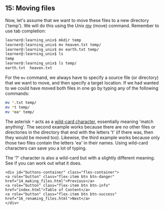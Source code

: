 ## 15: Moving files

Now, let's assume that we want to move these files to a new directory ('temp'). We will do this using the Unix [mv][] (move) command. Remember to use tab completion:

```bash
learner@:learning_unix$ mkdir temp
learner@:learning_unix$ mv heaven.txt temp/
learner@:learning_unix$ mv earth.txt temp/
learner@:learning_unix$ ls
temp
learner@:learning_unix$ ls temp/
earth.txt  heaven.txt
```

For the `mv` command, we always have to specify a source file (or directory) that we want to move, and then specify a target location. If we had wanted to we could have moved both files in one go by typing any of the following commands:

```bash
mv *.txt temp/
mv *t temp/
mv *ea* temp/
```

The asterisk `*` acts as a [wild-card character][], essentially meaning 'match anything'. The second example works because there are no other files or directories in the directory that end with the letters 't' (if there was, then they would be moved too). Likewise, the third example works because only those two files contain the letters 'ea' in their names. Using wild-card characters can save you a lot of typing.

The '?' character is also a wild-card but with a slightly different meaning. See if you can work out what it does.

[mv]: https://en.wikipedia.org/wiki/Mv
[wild-card character]: https://en.wikipedia.org/wiki/Wildcard_character

```{=html}	
<div id="buttons-container" class="flex-container">
<a role="button" class="flex-item btn btn-danger" href="14_making_files.html">Previous</a> 
<a role="button" class="flex-item btn btn-info" href="index.html">Table of Content</a> 
<a role="button" class="flex-item btn btn-success" href="16_renaming_files.html">Next</a>
</div>
```